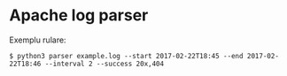 # Apache log parser

Exemplu rulare:

    $ python3 parser example.log --start 2017-02-22T18:45 --end 2017-02-22T18:46 --interval 2 --success 20x,404
